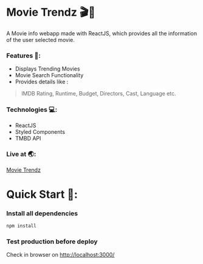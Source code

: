 # Movie Trendz 🎬🍿

A Movie info webapp made with ReactJS, which provides all the information of the user selected movie.

### Features 🔐:

- Displays Trending Movies
- Movie Search Functionality
- Provides details like : 
> IMDB Rating, Runtime, Budget, Directors, Cast, Language etc. 

### Technologies 💻:

- ReactJS
- Styled Components
- TMBD API

### Live at 🌏:

[Movie Trendz](https://movietrendz.netlify.app/)

# Quick Start 🚀:

### Install all dependencies

```bash
npm install
```

### Test production before deploy

Check in browser on [http://localhost:3000/](http://localhost:3000/)
